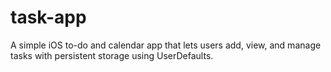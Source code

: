 # task-app
A simple iOS to-do and calendar app that lets users add, view, and manage tasks with persistent storage using UserDefaults.
